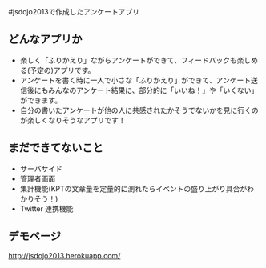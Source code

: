 #jsdojo2013で作成したアンケートアプリ

## どんなアプリか
* 楽しく「ふりかえり」ながらアンケートができて、フィードバックも楽しめる(予定の)アプリです。
* アンケートを書く時に一人で小さな「ふりかえり」ができて、アンケート送信後にもみんなのアンケート結果に、部分的に「いいね！」や「いくない」ができます。
* 自分の書いたアンケートが他の人に共感されたかそうでないかを見に行くのが楽しくなりそうなアプリです！

## まだできてないこと
* サーバサイド
* 管理者画面
* 集計機能(KPTの文章量を定量的に測れたらイベントの盛り上がり具合がわかりそう！)
* Twitter 連携機能

## デモページ
http://jsdojo2013.herokuapp.com/
